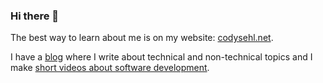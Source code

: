 ### Hi there 👋

The best way to learn about me is on my website: [codysehl.net](http://codysehl.net/work).

I have a [blog](http://blog.codysehl.net) where I write about technical and non-technical topics and I make [short videos about software development](https://www.youtube.com/@codysehl). 

<!--
**lalunamel/lalunamel** is a ✨ _special_ ✨ repository because its `README.md` (this file) appears on your GitHub profile.

Here are some ideas to get you started:

- 🔭 I’m currently working on ...
- 🌱 I’m currently learning ...
- 👯 I’m looking to collaborate on ...
- 🤔 I’m looking for help with ...
- 💬 Ask me about ...
- 📫 How to reach me: ...
- 😄 Pronouns: ...
- ⚡ Fun fact: ...
-->
